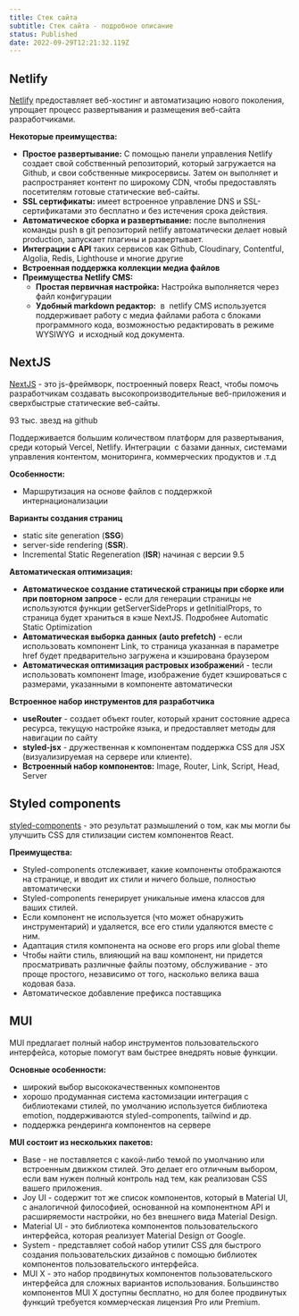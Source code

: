 ```yaml
---
title: Стек сайта
subtitle: Стек сайта - подробное описание
status: Published
date: 2022-09-29T12:21:32.119Z
---
```

## Netlify

[Netlify](https://www.netlify.com/) предоставляет веб-хостинг и автоматизацию нового поколения, упрощает процесс развертывания и размещения веб-сайта разработчиками. 

**Некоторые преимущества:**

* **Простое развертывание:** С помощью панели управления Netlify создает свой собственный репозиторий, который загружается на Github, и свои собственные микросервисы. Затем он выполняет и распространяет контент по широкому CDN, чтобы предоставлять посетителям готовые статические веб-сайты.
* **SSL сертификаты:** имеет встроенное управление DNS и SSL-сертификатами это бесплатно и без истечения срока действия.
* **Автоматическое сборка и развертывание:** после выполнения команды push в git репозиторий netlify автоматически делает новый production, запускает плагины и развертывает.
* **Интеграции с API** таких сервисов как Github, Cloudinary, Contentful, Algolia, Redis, Lighthouse и многие другие
* **Встроенная поддержка коллекции медиа файлов**
* **Преимущества Netlify CMS:**
  * **Простая первичная настройка:** Настройка выполняется через файл конфигурации
  * **Удобный markdown редактор:**  в  netlify CMS используется поддерживает работу с медиа файлами работа с блоками программного кода, возможностью редактировать в режиме WYSIWYG  и исходный код документа.

## NextJS

[NextJS](https://nextjs.org/) - это js-фреймворк, построенный поверх React, чтобы помочь разработчикам создавать высокопроизводительные веб-приложения и сверхбыстрые статические веб-сайты.

93 тыс. звезд на github

Поддерживается большим количеством платформ для развертывания, среди который Vercel, Netlify. Интеграции  с базами данных, системами управления контентом, мониторинга, коммерческих продуктов и .т.д

**Особенности:**

* Маршрутизация на основе файлов с поддержкой интернационализации

**Варианты создания страниц**

* static site generation (**SSG**)
* server-side rendering (**SSR**).
* Incremental Static Regeneration (**ISR**) начиная с версии 9.5

**Автоматическая оптимизация:**

* **Автоматическое создание статической страницы при сборке или при повторном запросе -** если для генерации страницы не используются функции getServerSideProps и getInitialProps, то страница будет храниться в кэше NextJS. Подробнее Automatic Static Optimization
* **Автоматическая выборка данных (auto prefetch)** - если использовать компонент Link, то страница указанная в параметре href будет предварительно загружена и кэширована браузером
* **Автоматическая оптимизация растровых изображени**й - tесли использовать компонент Image, изображение будет кэшироваться с размерами, указанными в компоненте автоматически

**Встроенное набор инструментов для разработчика**

* **useRouter** - создает объект router, который хранит состояние адреса ресурса, текущую настройке языка, и предоставляет методы для навигации по сайту
* **styled-jsx** - дружественная к компонентам поддержка CSS для JSX (визуализируемая на сервере или клиенте).
* **Встроенный набор компонентов:** Image, Router, Link, Script, Head, Server

## S﻿tyled components

[styled-components](https://styled-components.com/) - это результат размышлений о том, как мы могли бы улучшить CSS для стилизации систем компонентов React.

**Преимущества:**

* Styled-components отслеживает, какие компоненты отображаются на странице, и вводит их стили и ничего больше, полностью автоматически
* Styled-components генерирует уникальные имена классов для ваших стилей.
* Если компонент не используется (что может обнаружить инструментарий) и удаляется, все его стили удаляются вместе с ним.
* Адаптация стиля компонента на основе его props или global theme
* Чтобы найти стиль, влияющий на ваш компонент, ни придется просматривать различные файлы поэтому, обслуживание - это проще простого, независимо от того, насколько велика ваша кодовая база. 
* Автоматическое добавление префикса поставщика

## M﻿UI

MUI предлагает полный набор инструментов пользовательского интерфейса, которые помогут вам быстрее внедрять новые функции.

**Основные особенности:** 

* широкий выбор высококачественных компонентов 
* хорошо продуманная система кастомизации интеграция с библиотеками стилей, по умолчанию используется библиотека emotion, поддерживаются styled-components, tailwind и др. 
* поддержка рендеринга компонентов на сервере

**MUI состоит из нескольких пакетов:**

* Base - не поставляется с какой-либо темой по умолчанию или встроенным движком стилей. Это делает его отличным выбором, если вам нужен полный контроль над тем, как реализован CSS вашего приложения.
* Joy UI - содержит тот же список компонентов, который в Material UI, с аналогичной философией, основанной на компонентном API и расширяемости настройки, но без внешнего вида Material Design.
* Material UI - это библиотека компонентов пользовательского интерфейса, которая реализует Material Design от Google.
* System - представляет собой набор утилит CSS для быстрого создания пользовательских дизайнов с помощью библиотек компонентов пользовательского интерфейса.
* MUI X - это набор продвинутых компонентов пользовательского интерфейса для сложных вариантов использования. Большинство компонентов MUI X доступны бесплатно, но для более продвинутых функций требуется коммерческая лицензия Pro или Premium.